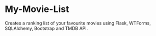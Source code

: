# My-Movie-List
Creates a ranking list of your favourite movies using Flask, WTForms, SQLAlchemy, Bootstrap and TMDB API.

